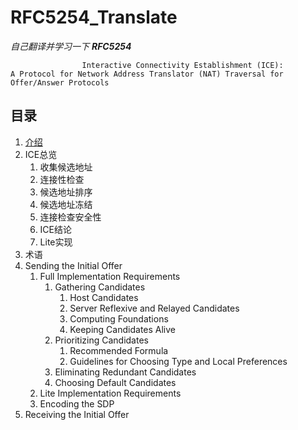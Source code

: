 # RFC5254_Translate
*自己翻译并学习一下 **RFC5254***  
```
				Interactive Connectivity Establishment (ICE):
A Protocol for Network Address Translator (NAT) Traversal for Offer/Answer Protocols
```

## 目录
1. [介绍](./codes/Chapter1.md)
2. ICE总览
   1. 收集候选地址
   2. 连接性检查
   3. 候选地址排序
   4. 候选地址冻结
   5. 连接检查安全性
   6. ICE结论
   7. Lite实现
3. 术语
4. Sending the Initial Offer
   1. Full Implementation Requirements
      1. Gathering Candidates
         1. Host Candidates
         2. Server Reflexive and Relayed Candidates
         3. Computing Foundations
         4. Keeping Candidates Alive
      2. Prioritizing Candidates
         1. Recommended Formula
         2. Guidelines for Choosing Type and Local Preferences
      3. Eliminating Redundant Candidates
      4. Choosing Default Candidates
   2. Lite Implementation Requirements
   3. Encoding the SDP
5. Receiving the Initial Offer


